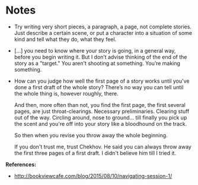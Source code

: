 # Notes

* Try writing very short pieces, a paragraph, a page, not complete
  stories. Just describe a certain scene, or put a character into a
  situation of some kind and tell what they do, what they feel.
* [...] you need to know where your story is going, in a general way,
  before you begin writing it. But I don’t advise thinking of the end
  of the story as a "target." You aren't shooting at something.
  You’re making something.
* How can you judge how well the first page of a story works until
  you've done a first draft of the whole story? There’s no way you
  can tell until the whole thing is, however roughly, there.

  And then, more often than not, you find the first page, the first
  several pages, are just throat-clearings. Necessary preliminaries.
  Clearing stuff out of the way. Circling around, nose to ground…
  till finally you pick up the scent and you're off into your story
  like a bloodhound on the track.

  So then when you revise you throw away the whole beginning.

  If you don't trust me, trust Chekhov. He said you can always throw
  away the first three pages of a first draft. I didn't believe him
  till I tried it.

**References:**

* http://bookviewcafe.com/blog/2015/08/10/navigating-session-1/
